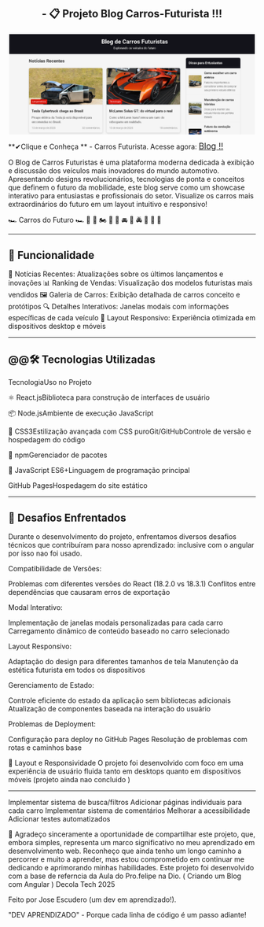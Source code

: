 ## <p align="center"> - 📋 Projeto  Blog Carros-Futurista !!!</p>

 <p align="center">
  <img src="foto-capa-blog.png" alt="foto-capa-blog ?" width="500" style="display: block; margin: 0 auto;">
</p>

**✔Clique e Conheça ** - Carros Futurista. Acesse agora: <a href="https://react-js-projeto-blog-carros-futuristas-8tpfcpabp.vercel.app" style="font-size:120%;" target="_blank">Blog !!</a>

O Blog de Carros Futuristas é uma plataforma moderna dedicada à exibição e discussão dos veículos mais inovadores do mundo automotivo. Apresentando designs revolucionários, tecnologias de ponta e conceitos que definem o futuro da mobilidade, este blog serve como um showcase interativo para entusiastas e profissionais do setor.
Visualize os carros mais extraordinários do futuro em um layout intuitivo e responsivo!

🏎️ Carros do Futuro    🏎️ 🚗 🚙 🏍️ 🚓 🚕 🚘 🚖 🚔 🚛 🚚 🚒

---
## 🚀 Funcionalidade

📰 Notícias Recentes: Atualizações sobre os últimos lançamentos e inovações
📊 Ranking de Vendas: Visualização dos modelos futuristas mais vendidos
🖼️ Galeria de Carros: Exibição detalhada de carros conceito e protótipos
🔍 Detalhes Interativos: Janelas modais com informações específicas de cada veículo
📱 Layout Responsivo: Experiência otimizada em dispositivos desktop e móveis

---
## @@🛠️ Tecnologias Utilizadas
TecnologiaUso no Projeto

⚛️ React.jsBiblioteca para construção de interfaces de usuário

📦 Node.jsAmbiente de execução JavaScript

🎨 CSS3Estilização avançada com CSS puroGit/GitHubControle de versão e hospedagem do código

🧩 npmGerenciador de pacotes

📜 JavaScript ES6+Linguagem de programação principal

GitHub PagesHospedagem do site estático

---
## 🚧 Desafios Enfrentados

Durante o desenvolvimento do projeto, enfrentamos diversos desafios técnicos que contribuíram para nosso aprendizado: inclusive com o angular  por isso nao foi usado.

Compatibilidade de Versões:

Problemas com diferentes versões do React (18.2.0 vs 18.3.1)
Conflitos entre dependências que causaram erros de exportação


Modal Interativo:

Implementação de janelas modais personalizadas para cada carro
Carregamento dinâmico de conteúdo baseado no carro selecionado


Layout Responsivo:

Adaptação do design para diferentes tamanhos de tela
Manutenção da estética futurista em todos os dispositivos


Gerenciamento de Estado:

Controle eficiente do estado da aplicação sem bibliotecas adicionais
Atualização de componentes baseada na interação do usuário


Problemas de Deployment:

Configuração para deploy no GitHub Pages
Resolução de problemas com rotas e caminhos base



📱 Layout e Responsividade
O projeto foi desenvolvido com foco em uma experiência de usuário fluida tanto em desktops quanto em dispositivos móveis (projeto ainda nao concluido )

---
 Implementar sistema de busca/filtros
 Adicionar páginas individuais para cada carro
 Implementar sistema de comentários
 Melhorar a acessibilidade
 Adicionar testes automatizados

👥 
Agradeço sinceramente a oportunidade de compartilhar este projeto, que, embora simples, representa um marco significativo no meu aprendizado em desenvolvimento web. Reconheço que ainda tenho um longo caminho a percorrer e muito a aprender, mas estou comprometido em continuar me dedicando e aprimorando minhas habilidades. Este projeto foi desenvolvido com a base de referncia da Aula do Pro.felipe na Dio. ( Criando um Blog com Angular ) Decola Tech 2025

Feito por Jose Escudero (um dev em aprendizado!).

"DEV APRENDIZADO" - Porque cada linha de código é um passo adiante!


